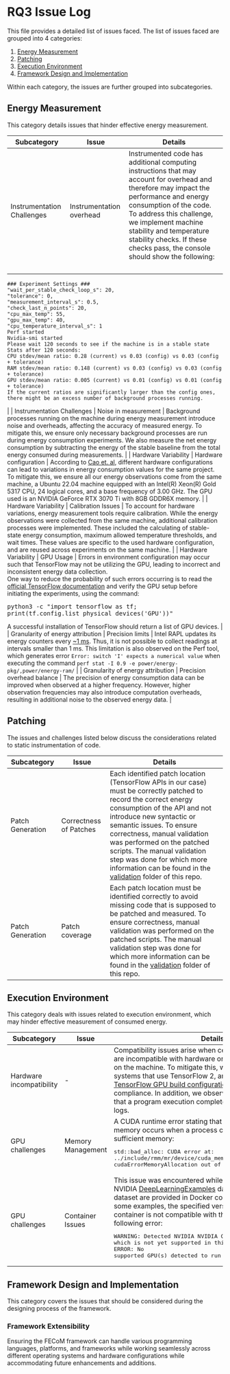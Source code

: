 # RQ3 Issue Log
This file provides a detailed list of issues faced.
The list of issues faced are grouped into 4 categories:
1. [Energy Measurement](#energy-measurement)
2. [Patching](#patching)
3. [Execution Environment](#execution-environment)
4. [Framework Design and Implementation](#framework-design-and-implementation)

Within each category, the issues are further grouped into subcategories.
## Energy Measurement
This category details issues that hinder effective energy
measurement.

| Subcategory                       | Issue                      | Details                                                                                                                                                                                                                                                                                                                                                                                                                                                                                                                                                                          |
|-----------------------------------|----------------------------|----------------------------------------------------------------------------------------------------------------------------------------------------------------------------------------------------------------------------------------------------------------------------------------------------------------------------------------------------------------------------------------------------------------------------------------------------------------------------------------------------------------------------------------------------------------------------------|
| Instrumentation Challenges        | Instrumentation overhead   | Instrumented code has additional computing instructions that may account for overhead and therefore may impact the performance and energy consumption of the code. To address this challenge, we implement machine stability and temperature stability checks. If these checks pass, the console should show the following: <pre>

    ### Experiment Settings ###
    "wait_per_stable_check_loop_s": 20,
    "tolerance": 0,
    "measurement_interval_s": 0.5,
    "check_last_n_points": 20,
    "cpu_max_temp": 55,
    "gpu_max_temp": 40,
    "cpu_temperature_interval_s": 1
    Perf started
    Nvidia-smi started
    Please wait 120 seconds to see if the machine is in a stable state
    Stats after 120 seconds:
    CPU stdev/mean ratio: 0.28 (current) vs 0.03 (config) vs 0.03 (config + tolerance)
    RAM stdev/mean ratio: 0.148 (current) vs 0.03 (config) vs 0.03 (config + tolerance)
    GPU stdev/mean ratio: 0.005 (current) vs 0.01 (config) vs 0.01 (config + tolerance)
    If the current ratios are significantly larger than the config ones, there might be an excess number of background processes running.
</pre>                                                                                                                                                                                                                                      |
| Instrumentation Challenges        | Noise in measurement       | Background processes running on the machine during energy measurement introduce noise and overheads, affecting the accuracy of measured energy. To mitigate this, we ensure only necessary background processes are run during energy consumption experiments. We also measure the net energy consumption by subtracting the energy of the stable baseline from the total energy consumed during measurements.                                                                                                                                                                   |
| Hardware Variability              | Hardware configuration     | According to [Cao et. al](https://aclanthology.org/2020.sustainlp-1.19), different hardware configurations can lead to variations in energy consumption values for the same project. To mitigate this, we ensure all our energy observations come from the same machine, a Ubuntu 22.04 machine equipped with an Intel(R) Xeon(R) Gold 5317 CPU, 24 logical cores, and a base frequency of 3.00 GHz. The GPU used is an NVIDIA GeForce RTX 3070 Ti with 8GB GDDR6X memory.                                                                                                       |
| Hardware Variability              | Calibration Issues         | To account for hardware variations, energy measurement tools require calibration. While the energy observations were collected from the same machine, additional calibration processes were implemented. These included the calculating of stable-state energy consumption, maximum allowed temperature thresholds, and wait times. These values are specific to the used hardware configuration, and are reused across experiments on the same machine.                                                                                                                         |
| Hardware Variability              | GPU Usage                  | Errors in environment configuration may occur such that TensorFlow may not be utilizing the GPU, leading to incorrect and inconsistent energy data collection.<br>One way to reduce the probability of such errors occurring is to read the [official TensorFlow documentation](https://www.tensorflow.org/install/pip) and verify the GPU setup before initiating the experiments, using the command:<pre>python3 -c "import tensorflow as tf; print(tf.config.list_physical_devices('GPU'))"</pre>A successful installation of TensorFlow should return a list of GPU devices. |
| Granularity of energy attribution | Precision limits           | Intel RAPL updates its energy counters every [~1 ms](https://www.intel.com/content/www/us/en/developer/articles/technical/software-security-guidance/advisory-guidance/running-average-power-limit-energy-reporting.html). Thus, it is not possible to collect readings at intervals smaller than 1 ms. This limitation is also observed on the Perf tool, which generates error `Error: switch 'I' expects a numerical value` when executing the command `perf stat -I 0.9 -e power/energy-pkg/,power/energy-ram/`                                                              |
| Granularity of energy attribution | Precision overhead balance | The precision of energy consumption data can be improved when observed at a higher frequency. However, higher observation frequencies may also introduce computation overheads, resulting in additional noise to the observed energy data.                                                                                                                                                                                                                                                                                                                                       |

## Patching
The issues and challenges listed below discuss
the considerations related to static instrumentation of code.

| Subcategory      | Issue                  | Details                                                                                                                                                                                                                                                                                                                                                   |
|------------------|------------------------|-----------------------------------------------------------------------------------------------------------------------------------------------------------------------------------------------------------------------------------------------------------------------------------------------------------------------------------------------------------|
| Patch Generation | Correctness of Patches | Each identified patch location (TensorFlow APIs in our case) must be correctly patched to record the correct energy consumption of the API and not introduce new syntactic or semantic issues. To ensure correctness, manual validation was performed on the patched scripts. The manual validation step was done for which more information can be found in the [validation](https://anonymous.4open.science/r/FECoM/replication/validation/README.md) folder of this repo. |
| Patch Generation | Patch coverage         | Each patch location must be identified correctly to avoid missing code that is supposed to be patched and measured. To ensure correctness, manual validation was performed on the patched scripts. The manual validation step was done for which more information can be found in the [validation](https://anonymous.4open.science/r/FECoM/replication/validation/README.md) folder of this repo.                                                                            |

## Execution Environment
This category deals with issues related to execution environment, which may hinder effective measurement of consumed energy.

| Subcategory              | Issue             | Details                                                                                                                                                                                                                                                                                                                                                                                                                                                                                                                                                                |
|--------------------------|-------------------|------------------------------------------------------------------------------------------------------------------------------------------------------------------------------------------------------------------------------------------------------------------------------------------------------------------------------------------------------------------------------------------------------------------------------------------------------------------------------------------------------------------------------------------------------------------------|
| Hardware incompatibility | -                 | Compatibility issues arise when certain framework versions are incompatible with hardware or software dependencies on the machine. To mitigate this, we focus only on subject systems that use TensorFlow 2, and referenced the [TensorFlow GPU build configuration table](https://www.tensorflow.org/install/source#gpu) to ensure compliance. In addition, we observe the error logs to confirm that a program execution completes without any errors in the logs.                                                                                                   |
| GPU challenges           | Memory Management | A CUDA runtime error stating that the GPU has ran out of memory occurs when a process cannot be allocated sufficient memory:<pre>std::bad_alloc: CUDA error at: ../include/rmm/mr/device/cuda_memory_resource.hpp:70: cudaErrorMemoryAllocation out of memory</pre>                                                                                                                                                                                                                                                                                                    |
| GPU challenges           | Container Issues  | This issue was encountered while experimenting with the NVIDIA [DeepLearningExamples](https://github.com/NVIDIA/DeepLearningExamples/tree/master) dataset. The examples in the dataset are provided in Docker containers. However, for some examples, the specified version of the TensorFlow container is not compatible with the GPU, resulting in the following error: <pre>WARNING: Detected NVIDIA NVIDIA GeForce RTX 3070 Ti GPU, which is not yet supported in this version of the container<br>ERROR: No supported GPU(s) detected to run this container</pre> |

## Framework Design and Implementation
This category covers the issues that should be considered during the designing process of the framework.

### Framework Extensibility
Ensuring the FECoM framework can handle various programming languages, platforms, and frameworks while working seamlessly across different operating systems and hardware configurations while accommodating future enhancements and additions.